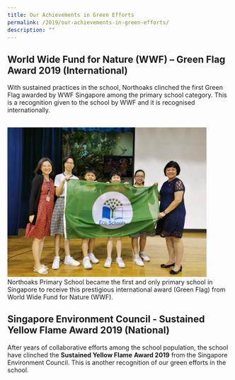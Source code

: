 ```yaml
---
title: Our Achievements in Green Efforts
permalink: /2019/our-achievements-in-green-efforts/
description: ""
---
```

World Wide Fund for Nature (WWF) – Green Flag Award 2019 (International)
------------------------------------------------------------------------

With sustained practices in the school, Northoaks clinched the first Green Flag awarded by WWF Singapore among the primary school category. This is a recognition given to the school by WWF and it is recognised internationally.

<br>
<img src="/images/2019greeneffort.jpeg" 
         style="width:450px"
			/>
<br>
Northoaks Primary School became the first and only primary school in Singapore to receive this prestigious international award (Green Flag) from World Wide Fund for Nature (WWF).

Singapore Environment Council - Sustained Yellow Flame Award 2019 (National)
----------------------------------------------------------------------------

After years of collaborative efforts among the school population, the school have clinched the **Sustained Yellow Flame** **Award 2019** from the Singapore Environment Council. This is another recognition of our green efforts in the school.